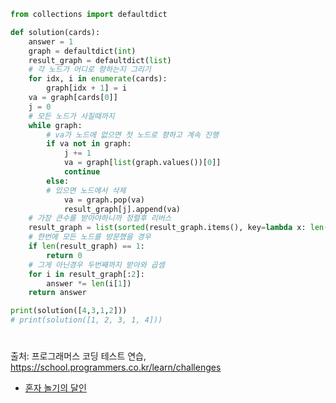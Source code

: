 ``` py
from collections import defaultdict

def solution(cards):
    answer = 1
    graph = defaultdict(int)
    result_graph = defaultdict(list)
    # 각 노드가 어디로 향하는지 그리기
    for idx, i in enumerate(cards):
        graph[idx + 1] = i
    va = graph[cards[0]]
    j = 0
    # 모든 노드가 사질때까지
    while graph:
        # va가 노드에 없으면 첫 노드로 향하고 계속 진행
        if va not in graph:
            j += 1
            va = graph[list(graph.values())[0]]
            continue
        else:
        # 있으면 노드에서 삭제
            va = graph.pop(va)
            result_graph[j].append(va)
    # 가장 큰수를 받아야하니까 정렬후 리버스
    result_graph = list(sorted(result_graph.items(), key=lambda x: len(x[1]), reverse=True))
    # 한번에 모든 노드를 방문했을 경우 
    if len(result_graph) == 1:
        return 0
    # 그게 아닌경우 두번째까지 받아와 곱셈
    for i in result_graph[:2]:
        answer *= len(i[1])
    return answer

print(solution([4,3,1,2]))
# print(solution([1, 2, 3, 1, 4]))
```
#
출처: 프로그래머스 코딩 테스트 연습, https://school.programmers.co.kr/learn/challenges
- [혼자 놀기의 달인](https://school.programmers.co.kr/learn/courses/30/lessons/131130)